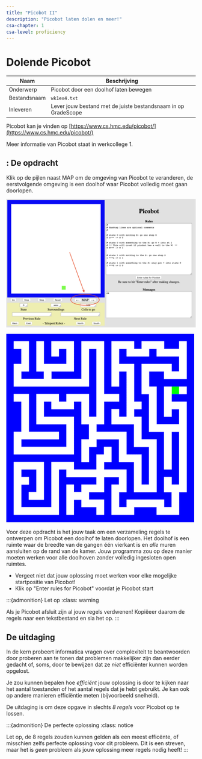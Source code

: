 ```yaml
---
title: "Picobot II"
description: "Picobot laten dolen en meer!"
csa-chapter: 1
csa-level: proficiency
---
```


#  Dolende Picobot

| Naam         | Beschrijving                                                   |
|--------------|----------------------------------------------------------------|
| Onderwerp    | Picobot door een doolhof laten bewegen                         |
| Bestandsnaam | `wk1ex4.txt`                                                   |
| Inleveren    | Lever jouw bestand met de juiste bestandsnaam in op GradeScope |


Picobot kan je vinden op [https://www.cs.hmc.edu/picobot/](https://www.cs.hmc.edu/picobot/)

Meer informatie van Picobot staat in werkcollege 1. 

## : De opdracht
Klik op de pijlen naast MAP om de omgeving van Picobot te veranderen, de eerstvolgende omgeving is een doolhof waar Picobot volledig moet gaan doorlopen.

![De omgeving wijzigen](images/picobot/pico4.png)

![Picobot doolhof](images/picobot/picobotMaze.png)

Voor deze opdracht is het jouw taak om een verzameling regels te ontwerpen om Picobot een doolhof te laten doorlopen. Het doolhof is een ruimte waar de breedte van de gangen één vierkant is en *alle* muren aansluiten op de rand van de kamer. Jouw programma zou op deze manier moeten werken voor alle doolhoven zonder volledig ingesloten open ruimtes.

- Vergeet niet dat jouw oplossing moet werken voor elke mogelijke startpositie van Picobot!
- Klik op "Enter rules for Picobot" voordat je Picobot start

:::{admonition} Let op
:class: warning

Als je Picobot afsluit zijn al jouw regels verdwenen! Kopiëeer daarom de regels naar een tekstbestand en sla het op.
:::

## De uitdaging
In de kern probeert informatica vragen over complexiteit te  beantwoorden door proberen aan te tonen dat problemen makkelijker zijn dan eerder gedacht of, soms, door te bewijzen dat ze *niet* efficiënter kunnen worden opgelost.

Je zou kunnen bepalen hoe *efficiënt* jouw oplossing is door te kijken naar het aantal toestanden of het aantal regels dat je hebt gebruikt. Je kan ook op andere manieren efficiëntie meten (bijvoorbeeld snelheid).

De uitdaging is om deze opgave in slechts *8 regels* voor Picobot op te lossen.

:::{admonition} De perfecte oplossing
:class: notice

Let op, de 8 regels zouden kunnen gelden als een meest efficënte, of misschien zelfs perfecte oplossing voor dit probleem. Dit is een streven, maar het is *geen* probleem als jouw oplossing meer regels nodig heeft!
:::